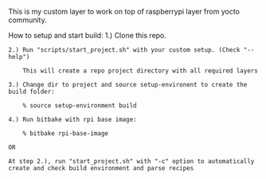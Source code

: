 This is my custom layer to work on top of raspberrypi layer from yocto community.

How to setup and start build:
    1.) Clone this repo.

    2.) Run "scripts/start_project.sh" with your custom setup. (Check "--help")

        This will create a repo project directory with all required layers

    3.) Change dir to project and source setup-environent to create the build folder:

        % source setup-environment build

    4.) Run bitbake with rpi base image:

        % bitbake rpi-base-image

    OR

    At step 2.), run "start_project.sh" with "-c" option to automatically create and check build environment and parse recipes

